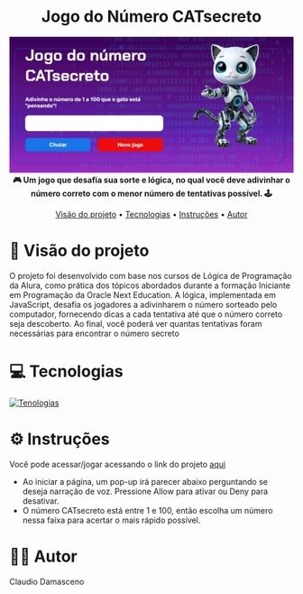 <h1 align="center">Jogo do Número CATsecreto</h1>
<img src="./img/paginaHome.png" alt="Página principal do jogo">

<div align="center">
  <strong>🎮 Um jogo que desafia sua sorte e lógica, no qual você deve adivinhar o número correto com o menor número de tentativas possível. 🕹️</strong>
</div>

<div align="center">
  <p></p>
</div>

<p align="center">
    <a href="#-visão-do-projeto">Visão do projeto</a> •
    <a href="#-tecnologias">Tecnologias</a> •
    <a href="#-Instruções">Instruções</a> •
    <a href="#-autor">Autor</a>
 </p>


# 🔭 Visão do projeto

<p>O projeto foi desenvolvido com base nos cursos de Lógica de Programação da Alura, como prática dos tópicos abordados durante a formação Iniciante em Programação da Oracle Next Education. A lógica, implementada em JavaScript, desafia os jogadores a adivinharem o número sorteado pelo computador, fornecendo dicas a cada tentativa até que o número correto seja descoberto. Ao final, você poderá ver quantas tentativas foram necessárias para encontrar o número secreto</p>

# 💻 Tecnologias

[![Tenologias](https://skillicons.dev/icons?i=html,css,js,github,vercel)](https://skillicons.dev)

# ⚙️ Instruções

Você pode acessar/jogar acessando o link do projeto [aqui](https://jogocatsecreto-nugw8sinh-claudio-damascenos-projects.vercel.app/)

- Ao iniciar a página, um pop-up irá parecer abaixo perguntando se deseja narração de voz. Pressione Allow para ativar ou Deny para desativar.
- O número CATsecreto está entre 1 e 100, então escolha um número nessa faixa para acertar o mais rápido possível.

# 🧙‍♂️ Autor
Claudio Damasceno
